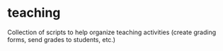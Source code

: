 # teaching
Collection of scripts to help organize teaching activities (create grading forms, send grades to students, etc.)
